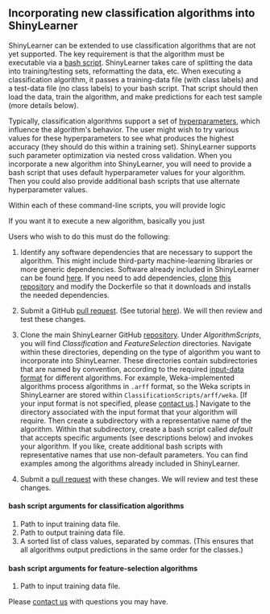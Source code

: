 ## Incorporating new classification algorithms into ShinyLearner

ShinyLearner can be extended to use classification algorithms that are not yet supported. The key requirement is that the algorithm must be executable via a [bash script](https://ryanstutorials.net/bash-scripting-tutorial/bash-script.php). ShinyLearner takes care of splitting the data into training/testing sets, reformatting the data, etc. When executing a classification algorithm, it passes a training-data file (with class labels) and a test-data file (no class labels) to your bash script. That script should then load the data, train the algorithm, and make predictions for each test sample (more details below).

Typically, classification algorithms support a set of [hyperparameters](https://en.wikipedia.org/wiki/Hyperparameter_(machine_learning)), which influence the algorithm's behavior. The user might wish to try various values for these hyperparameters to see what produces the highest accuracy (they should do this within a training set). ShinyLearner supports such parameter optimization via nested cross validation. When you incorporate a new algorithm into ShinyLearner, you will need to provide a bash script that uses default hyperparameter values for your algorithm. Then you could also provide additional bash scripts that use alternate hyperparameter values.

Within each of these command-line scripts, you will provide logic

If you want it to execute a new algorithm, basically you just  

Users who wish to do this must do the following:

1. Identify any software dependencies that are necessary to support the algorithm. This might include third-party machine-learning libraries or more generic dependencies. Software already included in ShinyLearner can be found [here](https://github.com/srp33/ShinyLearner_Environment/blob/master/Dockerfile). If you need to add dependencies, [clone](https://help.github.com/articles/cloning-a-repository/) [this repository](https://github.com/srp33/ShinyLearner_Environment) and modify the Dockerfile so that it downloads and installs the needed dependencies.

2. Submit a GitHub [pull request](https://github.com/srp33/ShinyLearner_Environment/pulls). (See tutorial [here](https://help.github.com/articles/about-pull-requests/)). We will then review and test these changes.

3. Clone the main ShinyLearner GitHub [repository](https://github.com/srp33/ShinyLearner). Under *AlgorithmScripts*, you will find *Classification* and *FeatureSelection* directories. Navigate within these directories, depending on the type of algorithm you want to incorporate into ShinyLearner. These directories contain subdirectories that are named by convention, according to the required [input-data format](https://github.com/srp33/ShinyLearner/blob/master/InputFormats.md) for different algorithms. For example, Weka-implemented algorithms process algorithms in ```.arff``` format, so the Weka scripts in ShinyLearner are stored within ```ClassificationScripts/arff/weka```. [If your input format is not specified, please [contact us](https://github.com/srp33/ShinyLearner/blob/master/Contact.md).] Navigate to the directory associated with the input format that your algorithm will require. Then create a subdirectory with a representative name of the algorithm. Within that subdirectory, create a bash script called *default* that accepts specific arguments (see descriptions below) and invokes your algorithm. If you like, create additional bash scripts with representative names that use non-default parameters. You can find examples among the algorithms already included in ShinyLearner.

4. Submit a [pull request](https://github.com/srp33/ShinyLearner/pulls) with these changes. We will review and test these changes.

#### bash script arguments for classification algorithms

1. Path to input training data file.
2. Path to output training data file.
3. A sorted list of class values, separated by commas. (This ensures that all algorithms output predictions in the same order for the classes.)

#### bash script arguments for feature-selection algorithms

1. Path to input training data file.

Please [contact us](https://github.com/srp33/ShinyLearner/blob/master/Contact.md) with questions you may have.
